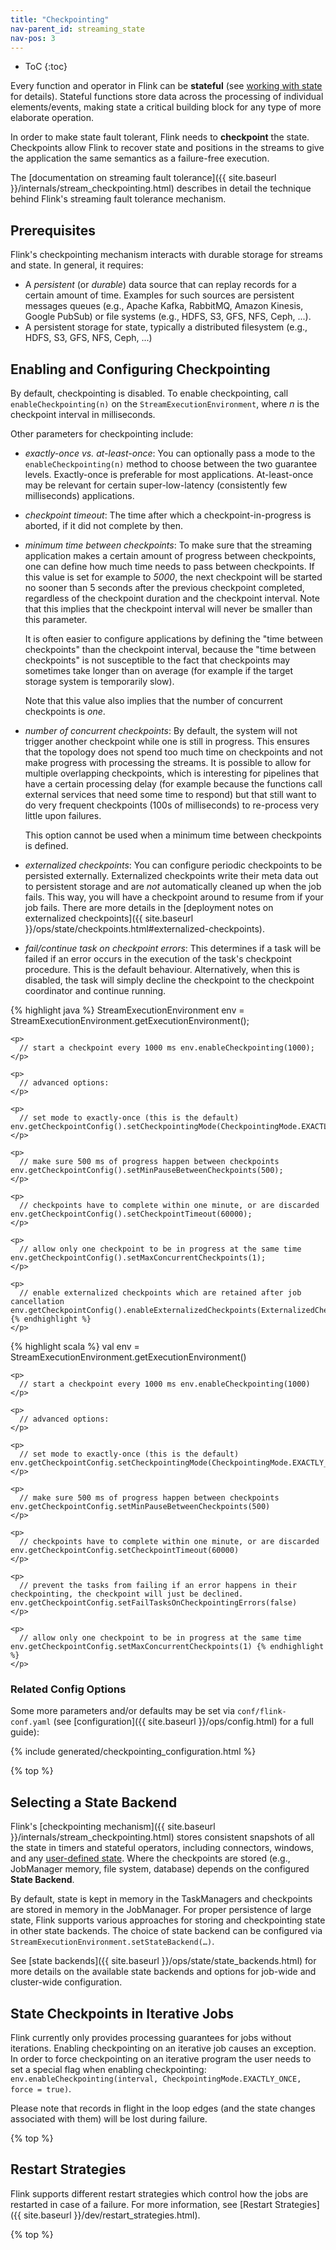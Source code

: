 ```yaml
---
title: "Checkpointing"
nav-parent_id: streaming_state
nav-pos: 3
---
```

<!--
Licensed to the Apache Software Foundation (ASF) under one
or more contributor license agreements.  See the NOTICE file
distributed with this work for additional information
regarding copyright ownership.  The ASF licenses this file
to you under the Apache License, Version 2.0 (the
"License"); you may not use this file except in compliance
with the License.  You may obtain a copy of the License at

  http://www.apache.org/licenses/LICENSE-2.0

Unless required by applicable law or agreed to in writing,
software distributed under the License is distributed on an
"AS IS" BASIS, WITHOUT WARRANTIES OR CONDITIONS OF ANY
KIND, either express or implied.  See the License for the
specific language governing permissions and limitations
under the License.
-->

* ToC {:toc}

Every function and operator in Flink can be **stateful** (see [working with state](state.html) for details). Stateful functions store data across the processing of individual elements/events, making state a critical building block for any type of more elaborate operation.

In order to make state fault tolerant, Flink needs to **checkpoint** the state. Checkpoints allow Flink to recover state and positions in the streams to give the application the same semantics as a failure-free execution.

The [documentation on streaming fault tolerance]({{ site.baseurl }}/internals/stream_checkpointing.html) describes in detail the technique behind Flink's streaming fault tolerance mechanism.

## Prerequisites

Flink's checkpointing mechanism interacts with durable storage for streams and state. In general, it requires:

* A *persistent* (or *durable*) data source that can replay records for a certain amount of time. Examples for such sources are persistent messages queues (e.g., Apache Kafka, RabbitMQ, Amazon Kinesis, Google PubSub) or file systems (e.g., HDFS, S3, GFS, NFS, Ceph, ...).
* A persistent storage for state, typically a distributed filesystem (e.g., HDFS, S3, GFS, NFS, Ceph, ...)

## Enabling and Configuring Checkpointing

By default, checkpointing is disabled. To enable checkpointing, call `enableCheckpointing(n)` on the `StreamExecutionEnvironment`, where *n* is the checkpoint interval in milliseconds.

Other parameters for checkpointing include:

* *exactly-once vs. at-least-once*: You can optionally pass a mode to the `enableCheckpointing(n)` method to choose between the two guarantee levels. Exactly-once is preferable for most applications. At-least-once may be relevant for certain super-low-latency (consistently few milliseconds) applications.

* *checkpoint timeout*: The time after which a checkpoint-in-progress is aborted, if it did not complete by then.

* *minimum time between checkpoints*: To make sure that the streaming application makes a certain amount of progress between checkpoints, one can define how much time needs to pass between checkpoints. If this value is set for example to *5000*, the next checkpoint will be started no sooner than 5 seconds after the previous checkpoint completed, regardless of the checkpoint duration and the checkpoint interval. Note that this implies that the checkpoint interval will never be smaller than this parameter.
    
    It is often easier to configure applications by defining the "time between checkpoints" than the checkpoint interval, because the "time between checkpoints" is not susceptible to the fact that checkpoints may sometimes take longer than on average (for example if the target storage system is temporarily slow).
    
    Note that this value also implies that the number of concurrent checkpoints is *one*.

* *number of concurrent checkpoints*: By default, the system will not trigger another checkpoint while one is still in progress. This ensures that the topology does not spend too much time on checkpoints and not make progress with processing the streams. It is possible to allow for multiple overlapping checkpoints, which is interesting for pipelines that have a certain processing delay (for example because the functions call external services that need some time to respond) but that still want to do very frequent checkpoints (100s of milliseconds) to re-process very little upon failures.
    
    This option cannot be used when a minimum time between checkpoints is defined.

* *externalized checkpoints*: You can configure periodic checkpoints to be persisted externally. Externalized checkpoints write their meta data out to persistent storage and are *not* automatically cleaned up when the job fails. This way, you will have a checkpoint around to resume from if your job fails. There are more details in the [deployment notes on externalized checkpoints]({{ site.baseurl }}/ops/state/checkpoints.html#externalized-checkpoints).

* *fail/continue task on checkpoint errors*: This determines if a task will be failed if an error occurs in the execution of the task's checkpoint procedure. This is the default behaviour. Alternatively, when this is disabled, the task will simply decline the checkpoint to the checkpoint coordinator and continue running.

<div class="codetabs">
  <div data-lang="java">
    <p>
      {% highlight java %} StreamExecutionEnvironment env = StreamExecutionEnvironment.getExecutionEnvironment();
    </p>
    
    <p>
      // start a checkpoint every 1000 ms env.enableCheckpointing(1000);
    </p>
    
    <p>
      // advanced options:
    </p>
    
    <p>
      // set mode to exactly-once (this is the default) env.getCheckpointConfig().setCheckpointingMode(CheckpointingMode.EXACTLY_ONCE);
    </p>
    
    <p>
      // make sure 500 ms of progress happen between checkpoints env.getCheckpointConfig().setMinPauseBetweenCheckpoints(500);
    </p>
    
    <p>
      // checkpoints have to complete within one minute, or are discarded env.getCheckpointConfig().setCheckpointTimeout(60000);
    </p>
    
    <p>
      // allow only one checkpoint to be in progress at the same time env.getCheckpointConfig().setMaxConcurrentCheckpoints(1);
    </p>
    
    <p>
      // enable externalized checkpoints which are retained after job cancellation env.getCheckpointConfig().enableExternalizedCheckpoints(ExternalizedCheckpointCleanup.RETAIN_ON_CANCELLATION); {% endhighlight %}
    </p>
  </div>
  
  <div data-lang="scala">
    <p>
      {% highlight scala %} val env = StreamExecutionEnvironment.getExecutionEnvironment()
    </p>
    
    <p>
      // start a checkpoint every 1000 ms env.enableCheckpointing(1000)
    </p>
    
    <p>
      // advanced options:
    </p>
    
    <p>
      // set mode to exactly-once (this is the default) env.getCheckpointConfig.setCheckpointingMode(CheckpointingMode.EXACTLY_ONCE)
    </p>
    
    <p>
      // make sure 500 ms of progress happen between checkpoints env.getCheckpointConfig.setMinPauseBetweenCheckpoints(500)
    </p>
    
    <p>
      // checkpoints have to complete within one minute, or are discarded env.getCheckpointConfig.setCheckpointTimeout(60000)
    </p>
    
    <p>
      // prevent the tasks from failing if an error happens in their checkpointing, the checkpoint will just be declined. env.getCheckpointConfig.setFailTasksOnCheckpointingErrors(false)
    </p>
    
    <p>
      // allow only one checkpoint to be in progress at the same time env.getCheckpointConfig.setMaxConcurrentCheckpoints(1) {% endhighlight %}
    </p>
  </div>
</div>

### Related Config Options

Some more parameters and/or defaults may be set via `conf/flink-conf.yaml` (see [configuration]({{ site.baseurl }}/ops/config.html) for a full guide):

{% include generated/checkpointing_configuration.html %}

{% top %}

## Selecting a State Backend

Flink's [checkpointing mechanism]({{ site.baseurl }}/internals/stream_checkpointing.html) stores consistent snapshots of all the state in timers and stateful operators, including connectors, windows, and any [user-defined state](state.html). Where the checkpoints are stored (e.g., JobManager memory, file system, database) depends on the configured **State Backend**.

By default, state is kept in memory in the TaskManagers and checkpoints are stored in memory in the JobManager. For proper persistence of large state, Flink supports various approaches for storing and checkpointing state in other state backends. The choice of state backend can be configured via `StreamExecutionEnvironment.setStateBackend(…)`.

See [state backends]({{ site.baseurl }}/ops/state/state_backends.html) for more details on the available state backends and options for job-wide and cluster-wide configuration.

## State Checkpoints in Iterative Jobs

Flink currently only provides processing guarantees for jobs without iterations. Enabling checkpointing on an iterative job causes an exception. In order to force checkpointing on an iterative program the user needs to set a special flag when enabling checkpointing: `env.enableCheckpointing(interval, CheckpointingMode.EXACTLY_ONCE, force = true)`.

Please note that records in flight in the loop edges (and the state changes associated with them) will be lost during failure.

{% top %}

## Restart Strategies

Flink supports different restart strategies which control how the jobs are restarted in case of a failure. For more information, see [Restart Strategies]({{ site.baseurl }}/dev/restart_strategies.html).

{% top %}